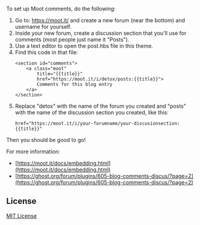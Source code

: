 To set up Moot comments, do the following:

1. Go to: https://moot.it/ and create a new forum (near the bottom) and username for yourself.
2. Inside your new forum, create a discussion section that you'll use for comments (most people just name it "Posts").
3. Use a text editor to open the post.hbs file in this theme.
4. Find this code in that file:
	```
    <section id="comments">
        <a class="moot"
            title="{{title}}"
            href="https://moot.it/i/detox/posts:{{title}}">
            Comments for this blog entry
        </a>
    </section>
    ```
5. Replace "detox" with the name of the forum you created and "posts" with the name of the discussion section you created, like this:
	```
    href="https://moot.it/i/your-forumname/your-discusionsection:{{title}}"
    ```
Then you should be good to go!

For more information: 
- [https://moot.it/docs/embedding.html](https://moot.it/docs/embedding.html)
- [https://ghost.org/forum/plugins/605-blog-comments-discus/?page=2](https://ghost.org/forum/plugins/605-blog-comments-discus/?page=2)

## License

[MIT License](http://oswaldoacauan.mit-license.org/)